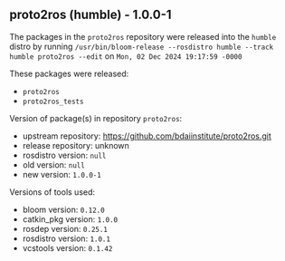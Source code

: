 ## proto2ros (humble) - 1.0.0-1

The packages in the `proto2ros` repository were released into the `humble` distro by running `/usr/bin/bloom-release --rosdistro humble --track humble proto2ros --edit` on `Mon, 02 Dec 2024 19:17:59 -0000`

These packages were released:
- `proto2ros`
- `proto2ros_tests`

Version of package(s) in repository `proto2ros`:

- upstream repository: https://github.com/bdaiinstitute/proto2ros.git
- release repository: unknown
- rosdistro version: `null`
- old version: `null`
- new version: `1.0.0-1`

Versions of tools used:

- bloom version: `0.12.0`
- catkin_pkg version: `1.0.0`
- rosdep version: `0.25.1`
- rosdistro version: `1.0.1`
- vcstools version: `0.1.42`


